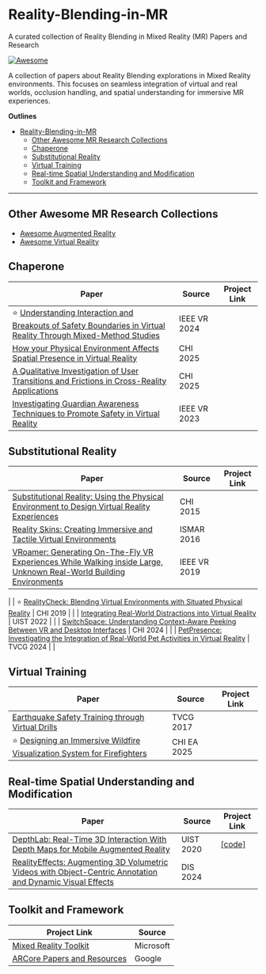 # Reality-Blending-in-MR

A curated collection of Reality Blending in Mixed Reality (MR) Papers and Research

[![Awesome](https://cdn.rawgit.com/sindresorhus/awesome/d7305f38d29fed78fa85652e3a63e154dd8e8829/media/badge.svg)](https://github.com/sindresorhus/awesome)

A collection of papers about Reality Blending explorations in Mixed Reality environments. This focuses on seamless integration of virtual and real worlds, occlusion handling, and spatial understanding for immersive MR experiences.

**Outlines**

- [Reality-Blending-in-MR](#reality-blending-in-mr)
  - [Other Awesome MR Research Collections](#other-awesome-mr-research-collections)
  - [Chaperone](#chaperone)
  - [Substitutional Reality](#substitutional-reality)
  - [Virtual Training](#virtual-training)
  - [Real-time Spatial Understanding and Modification](#real-time-spatial-understanding-and-modification)
  - [Toolkit and Framework](#toolkit-and-framework)
  

---

## Other Awesome MR Research Collections
- [Awesome Augmented Reality](https://github.com/dharmeshkakadia/awesome-AR)
- [Awesome Virtual Reality](https://github.com/melbvr/awesome-VR)


## Chaperone
| Paper | Source | Project Link  |
| --- | --- | --- |
| ⭐ [Understanding Interaction and Breakouts of Safety Boundaries in Virtual Reality Through Mixed-Method Studies](https://ieeexplore.ieee.org/abstract/document/10494194) | IEEE VR 2024 |  |  
| [How your Physical Environment Affects Spatial Presence in Virtual Reality](https://dl.acm.org/doi/full/10.1145/3706598.3714114) | CHI 2025 | |
| [A Qualitative Investigation of User Transitions and Frictions in Cross-Reality Applications](https://dl.acm.org/doi/full/10.1145/3706598.3713921) | CHI 2025 | |
| [Investigating Guardian Awareness Techniques to Promote Safety in Virtual Reality](https://mauriciosousa.github.io/assets/publications/481500a631.pdf) | IEEE VR 2023 |  |


## Substitutional Reality
| Paper | Source | Project Link  |
| --- | --- | --- |
| [Substitutional Reality: Using the Physical Environment to Design Virtual Reality Experiences](https://dl.acm.org/doi/10.1145/2702123.2702389) | CHI 2015 |  |
| [Reality Skins: Creating Immersive and Tactile Virtual Environments](https://ieeexplore.ieee.org/document/7781774) | ISMAR 2016 |  |
| [VRoamer: Generating On-The-Fly VR Experiences While Walking inside Large, Unknown Real-World Building Environments](https://ieeexplore.ieee.org/document/8798074) | IEEE VR 2019 |   |
| 
| ⭐ [RealityCheck: Blending Virtual Environments with Situated Physical Reality](https://dl.acm.org/doi/10.1145/3290605.3300577) | CHI 2019 |  |
| [Integrating Real-World Distractions into Virtual Reality](https://dl.acm.org/doi/10.1145/3526113.3545682) | UIST 2022 |  |
| [SwitchSpace: Understanding Context-Aware Peeking Between VR and Desktop Interfaces](https://dl.acm.org/doi/abs/10.1145/3613904.3642358) | CHI 2024 |  |
| [PetPresence: Investigating the Integration of Real-World Pet Activities in Virtual Reality](https://ieeexplore.ieee.org/document/10458353) | TVCG 2024 |  |



## Virtual Training
| Paper | Source | Project Link  |
| --- | --- | --- |
| [Earthquake Safety Training through Virtual Drills](https://dl.acm.org/doi/10.1109/TVCG.2017.2656958) | TVCG 2017 |  |
| ⭐ [Designing an Immersive Wildfire Visualization System for Firefighters](https://dl.acm.org/doi/10.1145/3706599.3719903) | CHI EA 2025 |  |


## Real-time Spatial Understanding and Modification
| Paper | Source | Project Link  |
| --- | --- | --- |
| [DepthLab: Real-Time 3D Interaction With Depth Maps for Mobile Augmented Reality](https://augmentedperception.github.io/depthlab/) | UIST 2020 | [[code]](https://github.com/googlesamples/arcore-depth-lab) |  
| [RealityEffects: Augmenting 3D Volumetric Videos with Object-Centric Annotation and Dynamic Visual Effects](https://dl.acm.org/doi/abs/10.1145/3643834.3661631) | DIS 2024 |  |



## Toolkit and Framework
| Project Link | Source  |
| --- | --- |
| [Mixed Reality Toolkit](https://github.com/microsoft/MixedRealityToolkit-Unity) | Microsoft |
| [ARCore Papers and Resources](https://developers.google.com/ar) | Google | 


  